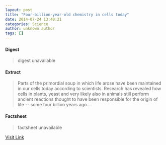 ```yaml
---
layout: post
title: "Four-billion-year-old chemistry in cells today"
date: 2014-07-24 13:40:21
categories: Science
author: unknown author
tags: []
---
```



#### Digest
>digest unavailable

#### Extract
>Parts of the primordial soup in which life arose have been maintained in our cells today according to scientists. Research has revealed how cells in plants, yeast and very likely also in animals still perform ancient reactions thought to have been responsible for the origin of life -- some four billion years ago....

#### Factsheet
>factsheet unavailable

[Visit Link](http://feeds.sciencedaily.com/~r/sciencedaily/~3/nOYBWg021OM/140724094021.htm)



